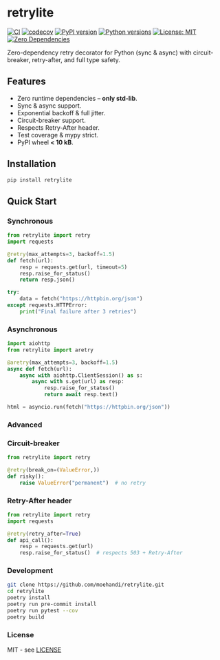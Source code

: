 # retrylite

[![CI](https://github.com/moehandi/retrylite/actions/workflows/ci.yml/badge.svg)](https://github.com/moehandi/retrylite/actions/workflows/ci.yml)
[![codecov](https://codecov.io/gh/moehandi/retrylite/branch/main/graph/badge.svg)](https://codecov.io/gh/moehandi/retrylite)
[![PyPI version](https://badge.fury.io/py/retrylite.svg)](https://badge.fury.io/py/retrylite)
[![Python versions](https://img.shields.io/pypi/pyversions/retrylite.svg)](https://pypi.org/project/retrylite/)
[![License: MIT](https://img.shields.io/badge/License-MIT-yellow.svg)](https://opensource.org/licenses/MIT)
[![Zero Dependencies](https://img.shields.io/badge/deps-none-success.svg)](https://github.com/moehandi/retrylite)

Zero-dependency retry decorator for Python (sync & async) with circuit-breaker, retry-after, and full type safety.

## Features
- Zero runtime dependencies – <b>only std-lib</b>.
- Sync & async support. 
- Exponential backoff & full jitter.
- Circuit-breaker support.  
- Respects Retry-After header.  
- Test coverage & mypy strict. 
- PyPI wheel <b>&lt; 10 kB</b>.

## Installation
```bash
pip install retrylite
```

## Quick Start

### Synchronous

```python
from retrylite import retry
import requests

@retry(max_attempts=3, backoff=1.5)
def fetch(url):
    resp = requests.get(url, timeout=5)
    resp.raise_for_status()
    return resp.json()

try:
    data = fetch("https://httpbin.org/json")
except requests.HTTPError:
    print("Final failure after 3 retries")
```

### Asynchronous

```python
import aiohttp
from retrylite import aretry

@aretry(max_attempts=3, backoff=1.5)
async def fetch(url):
    async with aiohttp.ClientSession() as s:
        async with s.get(url) as resp:
            resp.raise_for_status()
            return await resp.text()

html = asyncio.run(fetch("https://httpbin.org/json"))
```
### Advanced

### Circuit-breaker
```python
from retrylite import retry

@retry(break_on=(ValueError,))
def risky():
    raise ValueError("permanent")  # no retry
```

### Retry-After header
```python
from retrylite import retry
import requests

@retry(retry_after=True)
def api_call():
    resp = requests.get(url)
    resp.raise_for_status()  # respects 503 + Retry-After
```


### Development
```sh
git clone https://github.com/moehandi/retrylite.git
cd retrylite
poetry install
poetry run pre-commit install
poetry run pytest --cov
poetry build
```

### License

MIT - see [LICENSE](LICENSE)